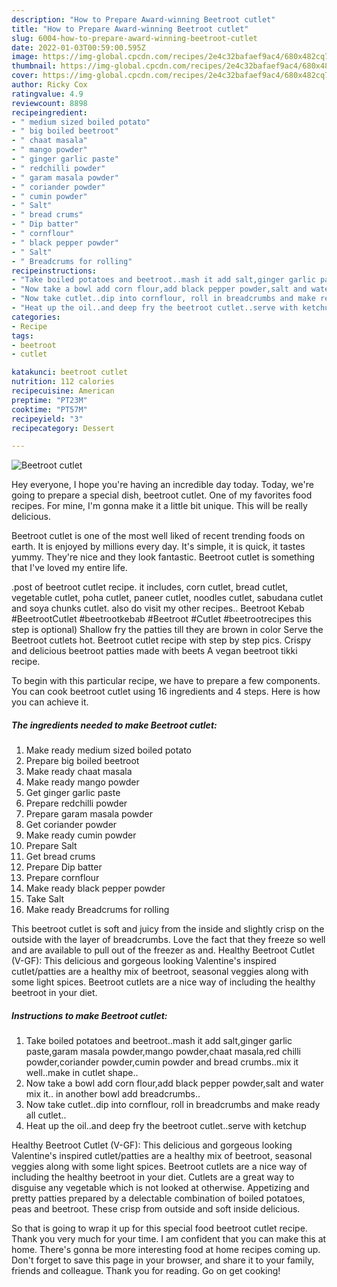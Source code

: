 ```yaml
---
description: "How to Prepare Award-winning Beetroot cutlet"
title: "How to Prepare Award-winning Beetroot cutlet"
slug: 6004-how-to-prepare-award-winning-beetroot-cutlet
date: 2022-01-03T00:59:00.595Z
image: https://img-global.cpcdn.com/recipes/2e4c32bafaef9ac4/680x482cq70/beetroot-cutlet-recipe-main-photo.jpg
thumbnail: https://img-global.cpcdn.com/recipes/2e4c32bafaef9ac4/680x482cq70/beetroot-cutlet-recipe-main-photo.jpg
cover: https://img-global.cpcdn.com/recipes/2e4c32bafaef9ac4/680x482cq70/beetroot-cutlet-recipe-main-photo.jpg
author: Ricky Cox
ratingvalue: 4.9
reviewcount: 8898
recipeingredient:
- " medium sized boiled potato"
- " big boiled beetroot"
- " chaat masala"
- " mango powder"
- " ginger garlic paste"
- " redchilli powder"
- " garam masala powder"
- " coriander powder"
- " cumin powder"
- " Salt"
- " bread crums"
- " Dip batter"
- " cornflour"
- " black pepper powder"
- " Salt"
- " Breadcrums for rolling"
recipeinstructions:
- "Take boiled potatoes and beetroot..mash it add salt,ginger garlic paste,garam masala powder,mango powder,chaat masala,red chilli powder,coriander powder,cumin powder and bread crumbs..mix it well..make in cutlet shape.."
- "Now take a bowl add corn flour,add black pepper powder,salt and water mix it.. in another bowl add breadcrumbs.."
- "Now take cutlet..dip into cornflour, roll in breadcrumbs and make ready all cutlet.."
- "Heat up the oil..and deep fry the beetroot cutlet..serve with ketchup"
categories:
- Recipe
tags:
- beetroot
- cutlet

katakunci: beetroot cutlet 
nutrition: 112 calories
recipecuisine: American
preptime: "PT23M"
cooktime: "PT57M"
recipeyield: "3"
recipecategory: Dessert

---
```



![Beetroot cutlet](https://img-global.cpcdn.com/recipes/2e4c32bafaef9ac4/680x482cq70/beetroot-cutlet-recipe-main-photo.jpg)

Hey everyone, I hope you're having an incredible day today. Today, we're going to prepare a special dish, beetroot cutlet. One of my favorites food recipes. For mine, I'm gonna make it a little bit unique. This will be really delicious.

Beetroot cutlet is one of the most well liked of recent trending foods on earth. It is enjoyed by millions every day. It's simple, it is quick, it tastes yummy. They're nice and they look fantastic. Beetroot cutlet is something that I've loved my entire life.

.post of beetroot cutlet recipe. it includes, corn cutlet, bread cutlet, vegetable cutlet, poha cutlet, paneer cutlet, noodles cutlet, sabudana cutlet and soya chunks cutlet. also do visit my other recipes.. Beetroot Kebab #BeetrootCutlet #beetrootkebab #Beetroot #Cutlet #beetrootrecipes this step is optional) Shallow fry the patties till they are brown in color Serve the Beetroot cutlets hot. Beetroot cutlet recipe with step by step pics. Crispy and delicious beetroot patties made with beets A vegan beetroot tikki recipe.


To begin with this particular recipe, we have to prepare a few components. You can cook beetroot cutlet using 16 ingredients and 4 steps. Here is how you can achieve it.

<!--inarticleads1-->

##### The ingredients needed to make Beetroot cutlet:

1. Make ready  medium sized boiled potato
1. Prepare  big boiled beetroot
1. Make ready  chaat masala
1. Make ready  mango powder
1. Get  ginger garlic paste
1. Prepare  redchilli powder
1. Prepare  garam masala powder
1. Get  coriander powder
1. Make ready  cumin powder
1. Prepare  Salt
1. Get  bread crums
1. Prepare  Dip batter
1. Prepare  cornflour
1. Make ready  black pepper powder
1. Take  Salt
1. Make ready  Breadcrums for rolling


This beetroot cutlet is soft and juicy from the inside and slightly crisp on the outside with the layer of breadcrumbs. Love the fact that they freeze so well and are available to pull out of the freezer as and. Healthy Beetroot Cutlet (V-GF): This delicious and gorgeous looking Valentine&#39;s inspired cutlet/patties are a healthy mix of beetroot, seasonal veggies along with some light spices. Beetroot cutlets are a nice way of including the healthy beetroot in your diet. 

<!--inarticleads2-->

##### Instructions to make Beetroot cutlet:

1. Take boiled potatoes and beetroot..mash it add salt,ginger garlic paste,garam masala powder,mango powder,chaat masala,red chilli powder,coriander powder,cumin powder and bread crumbs..mix it well..make in cutlet shape..
1. Now take a bowl add corn flour,add black pepper powder,salt and water mix it.. in another bowl add breadcrumbs..
1. Now take cutlet..dip into cornflour, roll in breadcrumbs and make ready all cutlet..
1. Heat up the oil..and deep fry the beetroot cutlet..serve with ketchup


Healthy Beetroot Cutlet (V-GF): This delicious and gorgeous looking Valentine&#39;s inspired cutlet/patties are a healthy mix of beetroot, seasonal veggies along with some light spices. Beetroot cutlets are a nice way of including the healthy beetroot in your diet. Cutlets are a great way to disguise any vegetable which is not looked at otherwise. Appetizing and pretty patties prepared by a delectable combination of boiled potatoes, peas and beetroot. These crisp from outside and soft inside delicious. 

So that is going to wrap it up for this special food beetroot cutlet recipe. Thank you very much for your time. I am confident that you can make this at home. There's gonna be more interesting food at home recipes coming up. Don't forget to save this page in your browser, and share it to your family, friends and colleague. Thank you for reading. Go on get cooking!
